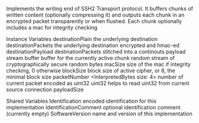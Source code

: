 Implements the writing end of SSH2 Transport protocol. It buffers chunks of written content (optionally compressing it) and outputs each chunk in an encrypted packet transparently or when flushed. Each chunk optionally includes a mac for integrity checking

Instance Variables
	destinationPlain	<ReadStream> the underlying destination
	destinationPackets	<ReadStream> the underlying destination encrypted and hmac-ed
	destinationPayload	<ReadStream> destinationPackets stitched into a continouts payload stream
	buffer	<ElasticBuffer> buffer for the currently active chunk
	random	<ReadStream> stream of cryptographically secure random bytes
	macSize	<SmallInteger> size of the mac if integrity checking, 0 otherwise
	blockSize	<SmallInteger> block size of active cipher, or 8, the minimal block size
	packetNumber	<InterpretedBytes size: 4> number of current packet encoded as uint32
	uint32	<InterpretedReadStream> helps to read uint32 from current source
	connection	<SSH2Connection> 
	payloadSize	<SmallInteger> 

Shared Variables
	Identification	<ByteArray> encoded identification for this implementation
	IdentificationComment	<String> optional identification comment (currently empty)
	SoftwareVersion	<String> name and version of this implementation

